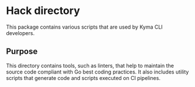 # Hack directory

This package contains various scripts that are used by Kyma CLI developers.

## Purpose

This directory contains tools, such as linters, that help to maintain the source code compliant with Go best coding practices. It also includes utility scripts that generate code and scripts executed on CI pipelines.
